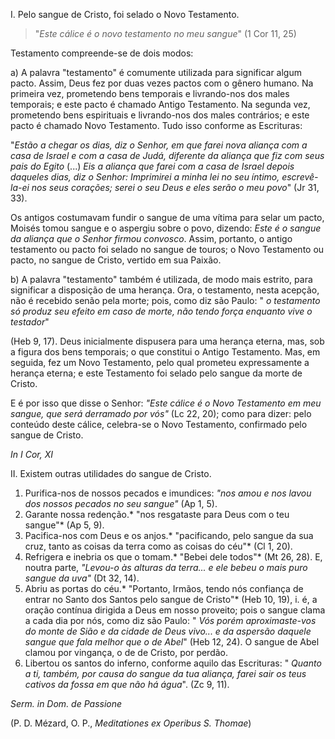 
I.  Pelo sangue de Cristo, foi selado o Novo Testamento. 

> "*Este cálice é o novo testamento no meu sangue*" (1 Cor 11, 25)

Testamento compreende-se de dois modos:

a\) A palavra "testamento" é comumente utilizada para significar algum pacto. Assim, Deus fez por duas vezes pactos com o gênero humano. Na primeira vez, prometendo bens temporais e livrando-nos dos males temporais; e este pacto é chamado Antigo Testamento. Na segunda vez, prometendo bens espirituais e livrando-nos dos males contrários; e este pacto é chamado Novo Testamento. Tudo isso conforme as Escrituras:

"*Estão a chegar os dias, diz o Senhor, em que farei nova aliança com a casa de Israel e com a casa de Judá, diferente da aliança que fiz com seus pais do Egito* (...) *Eis a aliança que farei com a casa de Israel depois daqueles dias, diz o Senhor: Imprimirei a minha lei no seu íntimo, escrevê-la-ei nos seus corações; serei o seu Deus e eles serão o meu povo*" (Jr 31, 33).

Os antigos costumavam fundir o sangue de uma vítima para selar um pacto, Moisés tomou sangue e o aspergiu sobre o povo, dizendo: *Este é o sangue da aliança que o Senhor firmou convosco*. Assim, portanto, o antigo testamento ou pacto foi selado no sangue de touros; o Novo Testamento ou pacto, no sangue de Cristo, vertido em sua Paixão.

b\) A palavra "testamento" também é utilizada, de modo mais estrito, para significar a disposição de uma herança. Ora, o testamento, nesta acepção, não é recebido senão pela morte; pois, como diz são Paulo: " *o testamento só produz seu efeito em caso de morte, não tendo força enquanto vive o testador*"

(Heb 9, 17). Deus inicialmente dispusera para uma herança eterna, mas, sob a figura dos bens temporais; o que constitui o Antigo Testamento. Mas, em seguida, fez um Novo Testamento, pelo qual prometeu expressamente a herança eterna; e este Testamento foi selado pelo sangue da morte de Cristo.

E é por isso que disse o Senhor: *"Este cálice é o Novo Testamento em meu sangue, que será derramado por vós"* (Lc 22, 20); como para dizer: pelo conteúdo deste cálice, celebra-se o Novo Testamento, confirmado pelo sangue de Cristo.

*In I Cor, XI*

II.  Existem outras utilidades do sangue de Cristo.

1. Purifica-nos de nossos pecados e imundices: *"nos amou e nos lavou dos nossos pecados no seu sangue"* (Ap 1, 5).
2. Garante nossa redenção.* "nos resgataste para Deus com o teu sangue"* (Ap 5, 9).
3. Pacifica-nos com Deus e os anjos.* "pacificando, pelo sangue da sua cruz, tanto as coisas da terra como as coisas do céu"* (Cl 1, 20).
4. Refrigera e inebria os que o tomam.* "Bebei dele todos"* (Mt 26, 28). E, noutra parte, *"Levou-o às alturas da terra... e ele bebeu o mais puro sangue da uva"* (Dt 32, 14).
5. Abriu as portas do céu.* "Portanto, Irmãos, tendo nós confiança de entrar no Santo dos Santos pelo sangue de Cristo"* (Heb 10, 19), i. é, a oração contínua dirigida a Deus em nosso proveito; pois o sangue clama a cada dia por nós, como diz são Paulo: " *Vós porém aproximaste-vos do monte de Sião e da cidade de Deus vivo... e da aspersão daquele sangue que fala melhor que o de Abel*" (Heb 12, 24). O sangue de Abel clamou por vingança, o de de Cristo, por perdão.
6. Libertou os santos do inferno, conforme aquilo das Escrituras: " *Quanto a ti, também, por causa do sangue da tua aliança, farei sair os teus cativos da fossa em que não há água*". (Zc 9, 11).

*Serm. in Dom. de Passione*

(P. D. Mézard, O. P., *Meditationes ex Operibus S. Thomae*)

